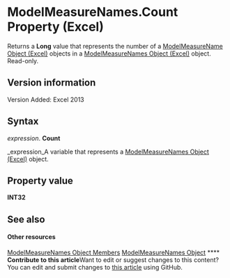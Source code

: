 
# ModelMeasureNames.Count Property (Excel)

Returns a  **Long** value that represents the number of a [ModelMeasureName Object (Excel)](91151066-7217-d589-63c7-a21431671397.md) objects in a [ModelMeasureNames Object (Excel)](a4675c29-6c0d-a2fa-3428-280296f4cb59.md) object. Read-only.


## Version information

Version Added: Excel 2013 


## Syntax

 _expression_. **Count**

 _expression_A variable that represents a  [ModelMeasureNames Object (Excel)](a4675c29-6c0d-a2fa-3428-280296f4cb59.md) object.


## Property value

 **INT32**


## See also


#### Other resources


 [ModelMeasureNames Object Members](afe6837c-ee65-0c99-b77e-8c1219272bda.md)
 [ModelMeasureNames Object](a4675c29-6c0d-a2fa-3428-280296f4cb59.md)
****   **Contribute to this article**Want to edit or suggest changes to this content? You can edit and submit changes to  [this article](https://github.com/jhershey00/VBA_Excel_Test/OpenXMLCon/articles/37613db2-ce20-e6aa-1bad-736b89c7842b.md) using GitHub.

